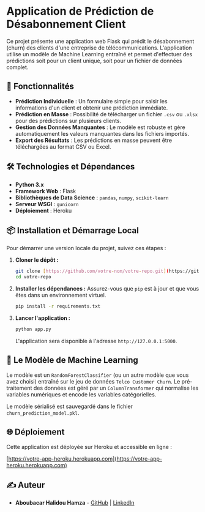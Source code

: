 
# Application de Prédiction de Désabonnement Client

Ce projet présente une application web Flask qui prédit le désabonnement (churn) des clients d'une entreprise de télécommunications. L'application utilise un modèle de Machine Learning entraîné et permet d'effectuer des prédictions soit pour un client unique, soit pour un fichier de données complet.

## 🚀 Fonctionnalités

- **Prédiction Individuelle** : Un formulaire simple pour saisir les informations d'un client et obtenir une prédiction immédiate.
- **Prédiction en Masse** : Possibilité de télécharger un fichier `.csv` ou `.xlsx` pour des prédictions sur plusieurs clients.
- **Gestion des Données Manquantes** : Le modèle est robuste et gère automatiquement les valeurs manquantes dans les fichiers importés.
- **Export des Résultats** : Les prédictions en masse peuvent être téléchargées au format CSV ou Excel.

## 🛠️ Technologies et Dépendances

- **Python 3.x**
- **Framework Web** : Flask
- **Bibliothèques de Data Science** : `pandas`, `numpy`, `scikit-learn`
- **Serveur WSGI** : `gunicorn`
- **Déploiement** : Heroku

## 📦 Installation et Démarrage Local

Pour démarrer une version locale du projet, suivez ces étapes :

1.  **Cloner le dépôt :**
    ```bash
    git clone [https://github.com/votre-nom/votre-repo.git](https://github.com/votre-nom/votre-repo.git)
    cd votre-repo
    ```

2.  **Installer les dépendances :**
    Assurez-vous que `pip` est à jour et que vous êtes dans un environnement virtuel.
    ```bash
    pip install -r requirements.txt
    ```

3.  **Lancer l'application :**
    ```bash
    python app.py
    ```
    L'application sera disponible à l'adresse `http://127.0.0.1:5000`.

## 🧠 Le Modèle de Machine Learning

Le modèle est un `RandomForestClassifier` (ou un autre modèle que vous avez choisi) entraîné sur le jeu de données `Telco Customer Churn`. Le pré-traitement des données est géré par un `ColumnTransformer` qui normalise les variables numériques et encode les variables catégorielles.

Le modèle sérialisé est sauvegardé dans le fichier `churn_prediction_model.pkl`.

## 🌐 Déploiement

Cette application est déployée sur Heroku et accessible en ligne :

[https://votre-app-heroku.herokuapp.com](https://votre-app-heroku.herokuapp.com)

## ✍️ Auteur

- **Aboubacar Halidou Hamza** - [GitHub](https://github.com/hamza-aboubacar/projet1_churn_prediction) | [LinkedIn]([https://www.linkedin.com/in/votre-linkedin](https://www.linkedin.com/in/hamza-aboubacar-halidou-536b15226/))

